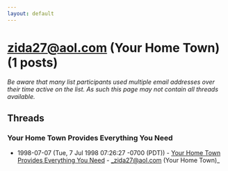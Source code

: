 ```yaml
---
layout: default
---
```


# zida27@aol.com (Your Home Town) (1 posts)

_Be aware that many list participants used multiple email addresses over their time active on the list. As such this page may not contain all threads available._

## Threads

### Your Home Town Provides Everything You Need
+ 1998-07-07 (Tue, 7 Jul 1998 07:26:27 -0700 (PDT)) - [Your Home Town Provides Everything You Need](/archive/1998/07/15a460be83c5cf9e3ca5cf06c29378abbe971e52efe0124a10f888542a205c23) - _zida27@aol.com (Your Home Town)_

